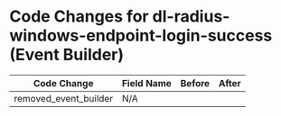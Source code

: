 # Code Changes for dl-radius-windows-endpoint-login-success (Event Builder)

| Code Change | Field Name | Before | After |
|-------------|------------|--------|-------|
| removed_event_builder | N/A |  |  |